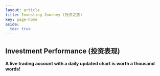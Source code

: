 ```yaml
---
layout: article
title: Investing Journey (投资之旅)
key: page-home
aside:
  toc: true
---
```


## Investment Performance (投资表现)

**A live trading account with a daily updated chart is worth a thousand words!**
